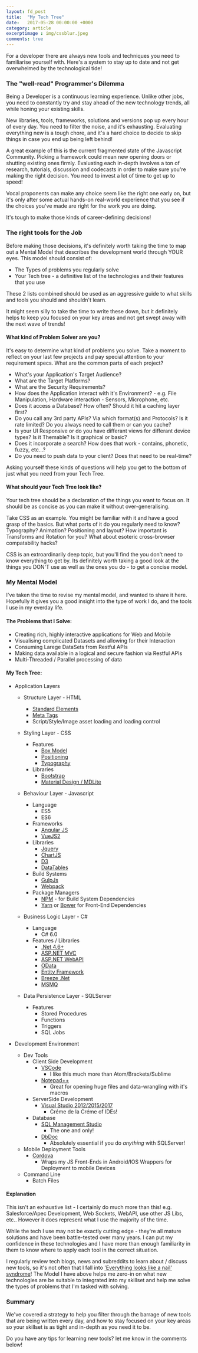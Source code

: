 ```yaml
---
layout: fd_post
title:  "My Tech Tree"
date:   2017-05-28 00:00:00 +0000
category: article
excerptimage : img/cssblur.jpeg
comments: true
---
```


For a developer there are always new tools and techniques you need to familiarise yourself with. Here's a system to stay up to date and not get overwhelmed by the technological tide!

### The "well-read" Programmer's Dilemma

Being a Developer is a continuous learning experience.
Unlike other jobs, you need to constantly try and stay ahead of the new technology trends, all while honing your existing skills.

New libraries, tools, frameworks, solutions and versions pop up every hour of every day. 
You need to filter the noise, and it's exhausting.
Evaluating everything new is a tough chore, and it's a hard choice to decide to skip things in case you end up being left behind!

A great example of this is the current fragmented state of the Javascript Community.
Picking a framework could mean new opening doors or shutting existing ones firmly. 
Evaluating each in-depth involves a ton of research, tutorials, discussion and codecasts in order to make sure you're making the right decision. 
You need to invest a lot of time to get up to speed!

Vocal proponents can make any choice seem like the right one early on, but it's only after some actual hands-on real-world experience that you see if the choices you've made are right for the work you are doing.

It's tough to make those kinds of career-defining decisions!

### The right tools for the Job

Before making those decisions, it's definitely worth taking the time to map out a Mental Model that describes the development world through YOUR eyes.
This model should consist of:

- The Types of problems you regularly solve
- Your Tech tree - a definitive list of the technologies and their features that you use

These 2 lists combined should be used as an aggressive guide to what skills and tools you should and shouldn't learn.

It might seem silly to take the time to write these down, but it definitely helps to keep you focused on your key areas and not get swept away with the next wave of trends!

#### What kind of Problem Solver are you?

It's easy to determine what kind of problems you solve. 
Take a moment to reflect on your last few projects and pay special attention to your requirement specs. 
What are the common parts of each project? 

- What's your Application's Target Audience?
- What are the Target Platforms?
- What are the Security Requirements?
- How does the Application interact with it's Environment? - e.g. File Manipulation, Hardware interaction - Sensors, Microphone, etc. 
- Does it access a Database? How often? Should it hit a caching layer first?
- Do you call any 3rd party APIs? Via which format(s) and Protocols? Is it rate limited? Do you always need to call them or can you cache?
- Is your UI Responsive or do you have differant views for differant device types? Is it Themable? Is it graphical or basic?
- Does it incorporate a search? How does that work - contains, phonetic, fuzzy, etc...?
- Do you need to push data to your client? Does that need to be real-time?

Asking yourself these kinds of questions will help you get to the bottom of just what you need from your Tech Tree.

#### What should your Tech Tree look like?

Your tech tree should be a declaration of the things you want to focus on. It should be as concise as you can make it without over-generalising. 

Take CSS as an example. 
You might be familiar with it and have a good grasp of the basics. But what parts of it do you regularly need to know? 
Typography? Animation? Positioning and layout? How important is Transforms and Rotation for you? What about esoteric cross-browser compatability hacks?

CSS is an extroardinarily deep topic, but you'll find the you don't need to know everything to get by.
Its definitely worth taking a good look at the things you DON'T use as well as the ones you do - to get a concise model.

### My Mental Model

I've taken the time to revise my mental model, and wanted to share it here. 
Hopefully it gives you a good insight into the type of work I do, and the tools I use in my everday life.

#### The Problems that I Solve:

- Creating rich, highly interactive applications for Web and Mobile
- Visualising complicated Datasets and allowing for their Interaction
- Consuming Larege DataSets from Restful APIs
- Making data available in a logical and secure fashion via Restful APIs
- Multi-Threaded / Parallel processing of data

#### My Tech Tree:

- Application Layers
    - Structure Layer - HTML
        - [Standard Elements][HTMLElements]
        - [Meta Tags][MetaTags]
        - Script/Style/Image asset loading and loading control

    - Styling Layer - CSS
        - Features
            - [Box Model][CSSBoxModel]
            - [Positioning][CSSPositioning]
            - [Typography][CSSTypography]
        - Libraries
            - [Bootstrap][Bootstrap]
            - [Material Design / MDLite][MDLite]

    - Behaviour Layer - Javascript
        - Language
            - ES5
            - ES6
        - Frameworks
            - [Angular JS][Angular1]
            - [VueJS2][VueJS]
        - Libraries
            - [Jquery][Jquery]
            - [ChartJS][ChartJS]
            - [D3][D3]
            - [DataTables][DataTables]
        - Build Systems
            - [GulpJs][GulpJs]
            - [Webpack][WebPack]
        - Package Managers
            - [NPM][NPM] - for Build System Dependencies
            - [Yarn][Yarn] or [Bower][Bower] for Front-End Dependencies 

    - Business Logic Layer - C#
        - Language
            - C# 6.0
        - Features / Libraries
            - [.Net 4.6+][net46]
            - [ASP.NET MVC][ASPNETMVC]
            - [ASP.NET WebAPI][ASPNETWebAPI]
            - [OData][OData]
            - [Entity Framework][EntityFramework]
            - [Breeze .Net][breezenet]
            - [MSMQ][MSMQ]

    - Data Persistence Layer - SQLServer
        - Features
           - Stored Procedures
           - Functions
           - Triggers
           - SQL Jobs

- Development Environment
    - Dev Tools
        - Client Side Development
            - [VSCode][VSCode]
                - I like this much more than Atom/Brackets/Sublime
            - [Notepad++][Notepad++]
                - Great for opening huge files and data-wrangling with it's macros
        - ServerSide Development
            - [Visual Studio 2012/2015/2017][VisualStudio]
                - Créme de la Créme of IDEs!
        - Database
            - [SQL Management Studio][SMS]
                - The one and only!
            - [DbDoc][DBDoc]
                - Absolutely essential if you do *anything* with SQLServer!
    - Mobile Deployment Tools
        - [Cordova][Cordova]
            - Wraps my JS Front-Ends in Android/IOS Wrappers for Deployment to mobile Devices
    - Command Line
        - Batch Files

#### Explanation

This isn't an exhaustive list - I certainly do much more than this! e.g. Salesforce/Apec Development, Web Sockets, WebAPI, use other JS Libs, etc..
However it does represent what I use the majority of the time.

While the tech I use may not be exactly cutting edge - they're all mature solutions and have been battle-tested over many years. 
I can put my confidence in these technologies and I have more than enough familiarity in them to know where to apply each tool in the correct situation. 

I regularly review tech blogs, news and subreddits to learn about / discuss new tools, so it's not often that I fall into ['Everything looks like a nail' syndrome][LawOftheInstrument]! 
The Model I have above helps me zero-in on what new technologies are be suitable to integrated into my skillset and help me solve the types of problems that I'm tasked with solving.

### Summary

We've covered a strategy to help you filter through the barrage of new tools that are being written every day, and how to stay focused on your key areas so your skillset is as tight and in-depth as you need it to be.

Do you have any tips for learning new tools? let me know in the comments below!

[HTMLElements]: https://developer.mozilla.org/en/docs/Web/HTML/Element
[MetaTags]: https://developer.mozilla.org/en-US/docs/Web/HTML/Element/meta
[CSSBoxModel]: http://cssreference.io/box-model/
[CSSPositioning]: http://cssreference.io/positioning/ 
[CSSTypography]: http://cssreference.io/typography/
[Bootstrap]: http://getbootstrap.com/
[MDLite]: https://getmdl.io/index.html
[Angular1]: https://angularjs.org/
[VueJS]: https://vuejs.org/
[Jquery]: https://jquery.com/
[ChartJS]: http://www.chartjs.org/
[D3]: https://d3js.org/
[DataTables]: https://datatables.net/
[GulpJs]: http://gulpjs.com/
[WebPack]: https://webpack.github.io/
[NPM]: https://www.npmjs.com/
[Yarn]: https://yarnpkg.com/en/
[Bower]: https://bower.io/
[net46]: https://en.wikipedia.org/wiki/.NET_Framework_version_history#.NET_Framework_4.6
[ASPNETMVC]:https://www.asp.net/mvc
[ASPNETWebAPI]: https://www.asp.net/web-api
[OData]: https://docs.microsoft.com/en-us/aspnet/web-api/overview/odata-support-in-aspnet-web-api/
[EntityFramework]: https://msdn.microsoft.com/en-us/library/aa937723(v=vs.113).aspx
[breezenet]: http://breeze.github.io/doc-net/
[MSMQ]: https://msdn.microsoft.com/en-us/library/ms711472(v=vs.85).aspx
[VSCode]: https://code.visualstudio.com/
[Notepad++]: https://notepad-plus-plus.org/
[VisualStudio]: https://www.visualstudio.com/
[SMS]: https://docs.microsoft.com/en-us/sql/ssms/sql-server-management-studio-ssms
[DBDoc]: https://www.patreon.com/fiddlydigital
[Cordova]: https://cordova.apache.org/
[LawOftheInstrument]: https://en.wikipedia.org/wiki/Law_of_the_instrument